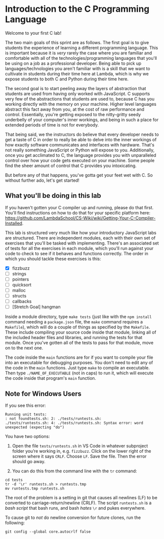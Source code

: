 # Introduction to the C Programming Language

Welcome to your first C lab!

The two main goals of this sprint are as follows. The first goal is to give students the experience of learning a different programming language. This is important because it is _very_ rarely the case where you are familiar and comfortable with all of the technologies/programming languages that you'll be using on a job as a professional developer. Being able to pick up languages/technologies you aren't familiar with is a skill that we want to cultivate in students during their time here at Lambda, which is why we expose students to both C and Python during their time here.

The second goal is to start peeling away the layers of abstraction that students are used from having only worked with JavaScript. C supports very few of the abstractions that students are used to, because C has you working directly with the memory on your machine. Higher level languages abstract this fact away from you, at the cost of raw performance and control. Essentially, you're getting exposed to the nitty-gritty seedy underbelly of your computer's inner workings, and being in such a place for extended periods of time is not for everybody.

That being said, we the instructors do believe that every developer needs to get a taste of C in order to really be able to delve into the inner workings of how exactly software communicates and interfaces with hardware. That's not really something JavaScript or Python will expose to you. Additionally, once you get acclimated to C, the language provides you with unparalleled control over how your code gets executed on your machine. Some people find the sheer amount of control that C provides you intoxicating.

But before any of that happens, you've gotta get your feet wet with C. So without further ado, let's get started!

## What you'll be doing in this lab

If you haven't gotten your C compiler up and running, please do that first. You'll find instructions on how to do that for your specific platform here: https://github.com/LambdaSchool/CS-Wiki/wiki/Getting-Your-C-Compiler-Installed.

This lab is structured very much like how your introductory JavaScript labs are structured. There are independent modules, each with their own set of exercises that you'll be tasked with implementing. There's an associated set of tests for all the exercises in each module, which you'll run against your code to check to see if it behaves and functions correctly. The order in which you should tackle these exercises is this:

* [x] fizzbuzz
* [ ] strings
* [ ] pointers
* [ ] quicksort
* [ ] malloc
* [ ] structs
* [ ] callbacks
* [ ] [Stretch Goal] hangman

Inside a module directory, type `make tests` (just like with the `npm install` command needing a `package.json` file, the `make` command requires a `Makefile`), which will do a couple of things as specified by the `Makefile`. These include compiling your source code inside that module, linking all of the included header files and libraries, and running the tests for that module. Once you've gotten all of the tests to pass for that module, move on to the next one.

The code inside the `main` functions are for if you want to compile your file into an executable for debugging purposes. You don't need to edit any of the code in the `main` functions. Just type `make` to compile an executable. Then type `./NAME_OF_EXECUTABLE` (not in caps) to run it, which will execute the code inside that program's `main` function.

## Note for Windows Users

If you see this error:

```
Running unit tests:
: not foundtests.sh: 2: ./tests/runtests.sh:
./tests/runtests.sh: 4: ./tests/runtests.sh: Syntax error: word unexpected (expecting "do")
```

You have two options:

1.  Open the file `tests/runtests.sh` in VS Code in whatever subproject folder you’re working in, e.g. `fizzbuzz`. Click on the lower right of the screen where it says `CRLF`. Choose `LF`. Save the file. Then the error should go away.

2.  You can do this from the command line with the `tr` command:


```
cd tests
tr -d '\r' runtests.sh > runtests.tmp
mv runtests.tmp runtests.sh
```

The root of the problem is a setting in git that causes all newlines (LF) to be converted to carriage-return/newline (CRLF). The script `runtests.sh` is a _bash script_ that bash runs, and bash _hates_ `\r` and pukes everywhere.

To cause git to _not_ do newline conversion for future clones, run the following:

```
git config --global core.autocrlf false
```
